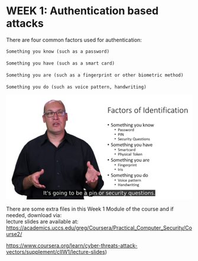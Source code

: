 # WEEK 1: Authentication based attacks

There are four common factors used for authentication:

    Something you know (such as a password)

    Something you have (such as a smart card)

    Something you are (such as a fingerprint or other biometric method)

    Something you do (such as voice pattern, handwriting)
 
![Authentication based attacks Coursera](https://github.com/emreYbs/Picus-Security-Bootcamp/blob/main/Week%202/Coursera/Cyber%20Threats%20and%20Attack%20Vectors/Screenshot%202022-05-29%20at%2013-57-06%20Authentication%20based%20attacks%20Coursera.png)

There are some extra files in this Week 1 Module of the course and if needed, download via: <br>
lecture slides are available at:
https://academics.uccs.edu/greg/Coursera/Practical_Computer_Security/Course2/

https://www.coursera.org/learn/cyber-threats-attack-vectors/supplement/cIIW1/lecture-slides)
